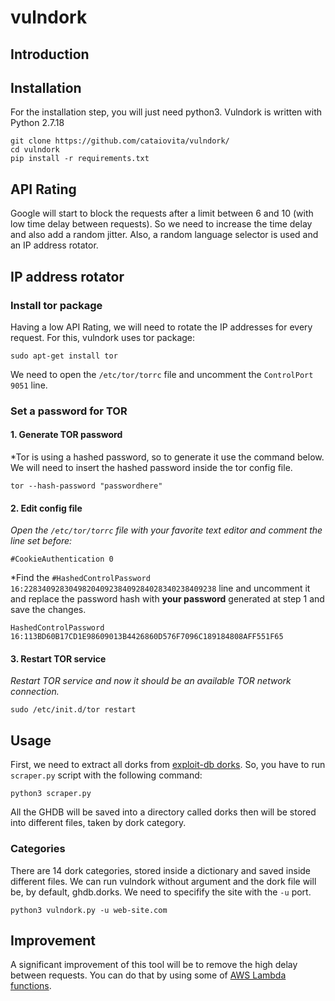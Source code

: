 # vulndork

## Introduction

## Installation

For the installation step, you will just need python3. Vulndork is written with Python 2.7.18

```
git clone https://github.com/cataiovita/vulndork/
cd vulndork
pip install -r requirements.txt
```

## API Rating

Google will start to block the requests after a limit between 6 and 10 (with low time delay between requests). So we need to increase the time delay and also add a random jitter. Also, a random language selector is used and an IP address rotator.

## IP address rotator

### Install tor package

Having a low API Rating, we will need to rotate the IP addresses for every request. For this, vulndork uses tor package:

```sudo apt-get install tor```

We need to open the ```/etc/tor/torrc``` file and uncomment the ```ControlPort 9051``` line.

### Set a password for TOR

#### 1. Generate TOR password

*Tor is using a hashed password, so to generate it use the command below. We will need to insert the hashed password inside the tor config file.

```tor --hash-password "passwordhere"```

#### 2. Edit config file

*Open the ```/etc/tor/torrc``` file with your favorite text editor and comment the line set before:*

```#CookieAuthentication 0```

*Find the ```#HashedControlPassword 16:2283409283049820409238409284028340238409238``` line and uncomment it and replace the password hash with **your password** generated at step 1 and save the changes.

```HashedControlPassword 16:113BD60B17CD1E98609013B4426860D576F7096C189184808AFF551F65```

#### 3. Restart TOR service

*Restart TOR service and now it should be an available TOR network connection.*

```sudo /etc/init.d/tor restart```

## Usage

First, we need to extract all dorks from [exploit-db dorks](https://www.exploit-db.com/google-hacking-database). So, you have to run ``scraper.py`` script with the following command:

``python3 scraper.py``

All the GHDB will be saved into a directory called dorks then will be stored into different files, taken by dork category. 

### Categories

There are 14 dork categories, stored inside a dictionary and saved inside different files. We can run vulndork without argument and the dork file will be, by default, ghdb.dorks. We need to specifify the site with the ```-u``` port.

```python3 vulndork.py -u web-site.com```

## Improvement

A significant improvement of this tool will be to remove the high delay between requests. You can do that by using some of [AWS Lambda functions](https://aws.amazon.com/lambda/).
